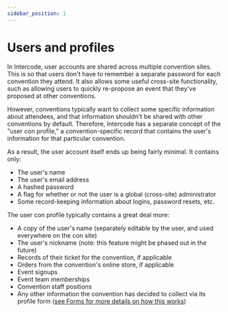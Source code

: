 ```yaml
---
sidebar_position: 1
---
```


# Users and profiles

In Intercode, user accounts are shared across multiple convention sites. This is so that users don't have to remember
a separate password for each convention they attend. It also allows some useful cross-site functionality, such as
allowing users to quickly re-propose an event that they've proposed at other conventions.

However, conventions typically want to collect some specific information about attendees, and that information shouldn't
be shared with other conventions by default. Therefore, Intercode has a separate concept of the "user con profile," a
convention-specific record that contains the user's information for that particular convention.

As a result, the user account itself ends up being fairly minimal. It contains only:

- The user's name
- The user's email address
- A hashed password
- A flag for whether or not the user is a global (cross-site) administrator
- Some record-keeping information about logins, password resets, etc.

The user con profile typically contains a great deal more:

- A copy of the user's name (separately editable by the user, and used everywhere on the con site)
- The user's nickname (note: this feature might be phased out in the future)
- Records of their ticket for the convention, if applicable
- Orders from the convention's online store, if applicable
- Event signups
- Event team memberships
- Convention staff positions
- Any other information the convention has decided to collect via its profile form ([see Forms for more details on how this works](/docs/concepts/forms))
